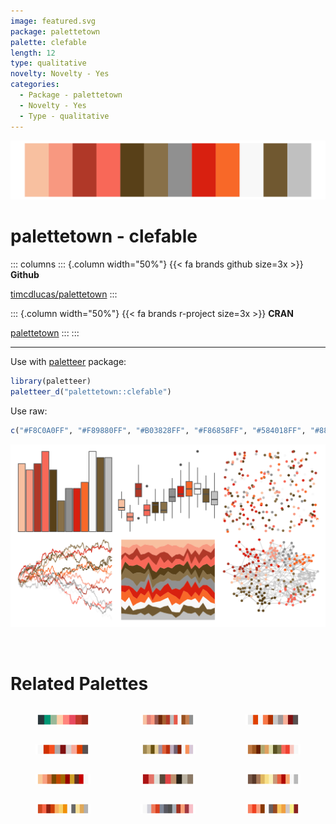 ```yaml
---
image: featured.svg
package: palettetown
palette: clefable
length: 12
type: qualitative
novelty: Novelty - Yes
categories:
  - Package - palettetown
  - Novelty - Yes
  - Type - qualitative
---
```


![](featured.svg)

# palettetown - clefable 

::: columns
::: {.column width="50%"}
{{< fa brands github size=3x >}}
**Github**

[timcdlucas/palettetown](https://github.com/timcdlucas/palettetown)
:::

::: {.column width="50%"}
{{< fa brands r-project size=3x >}}
**CRAN**

[palettetown](https://CRAN.R-project.org/package=palettetown)
:::
:::

<hr> 

Use with [paletteer](https://emilhvitfeldt.github.io/paletteer/) package:

```r
library(paletteer)
paletteer_d("palettetown::clefable")
```

Use raw:

```r
c("#F8C0A0FF", "#F89880FF", "#B03828FF", "#F86858FF", "#584018FF", "#887048FF", "#909090FF", "#D82010FF", "#F86828FF", "#F8F8F8FF", "#705830FF", "#C0C0C0FF")
``` 

![](examples.png) 

<br>

# Related Palettes

<div class="list" style="display: grid; grid-template-columns: auto auto auto;"> <figure class="figure">
<a href="../../awtools/a_palette/"> <img src="../../awtools/a_palette/featured.svg" style="width: 100%;" class="figure-img"></a>
</figure> <figure class="figure">
<a href="../../palettetown/clefairy/"> <img src="../../palettetown/clefairy/featured.svg" style="width: 100%;" class="figure-img"></a>
</figure> <figure class="figure">
<a href="../../palettetown/electrode/"> <img src="../../palettetown/electrode/featured.svg" style="width: 100%;" class="figure-img"></a>
</figure> <figure class="figure">
<a href="../../palettetown/voltorb/"> <img src="../../palettetown/voltorb/featured.svg" style="width: 100%;" class="figure-img"></a>
</figure> <figure class="figure">
<a href="../../palettetown/hitmonchan/"> <img src="../../palettetown/hitmonchan/featured.svg" style="width: 100%;" class="figure-img"></a>
</figure> <figure class="figure">
<a href="../../palettetown/dugtrio/"> <img src="../../palettetown/dugtrio/featured.svg" style="width: 100%;" class="figure-img"></a>
</figure> <figure class="figure">
<a href="../../palettetown/cleffa/"> <img src="../../palettetown/cleffa/featured.svg" style="width: 100%;" class="figure-img"></a>
</figure> <figure class="figure">
<a href="../../peRReo/daddy1/"> <img src="../../peRReo/daddy1/featured.svg" style="width: 100%;" class="figure-img"></a>
</figure> <figure class="figure">
<a href="../../palettetown/pidgey/"> <img src="../../palettetown/pidgey/featured.svg" style="width: 100%;" class="figure-img"></a>
</figure> <figure class="figure">
<a href="../../palettetown/charmeleon/"> <img src="../../palettetown/charmeleon/featured.svg" style="width: 100%;" class="figure-img"></a>
</figure> <figure class="figure">
<a href="../../palettetown/seaking/"> <img src="../../palettetown/seaking/featured.svg" style="width: 100%;" class="figure-img"></a>
</figure> <figure class="figure">
<a href="../../palettetown/slowpoke/"> <img src="../../palettetown/slowpoke/featured.svg" style="width: 100%;" class="figure-img"></a>
</figure> 
</div>
